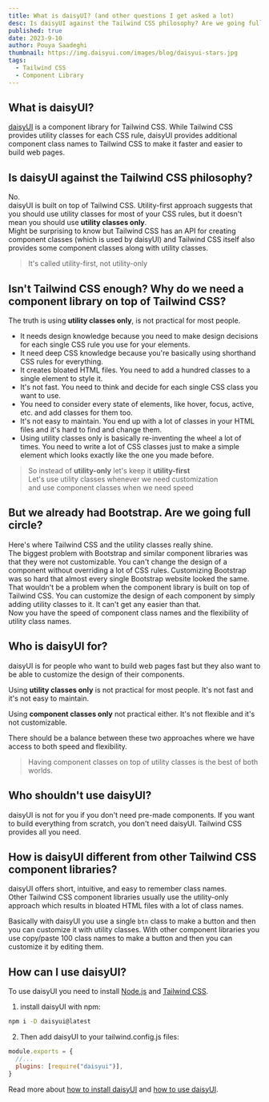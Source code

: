```yaml
---
title: What is daisyUI? (and other questions I get asked a lot)
desc: Is daisyUI against the Tailwind CSS philosophy? Are we going full circle? Why not just use Bootstrap? Here I answer some of the most common questions I get asked about daisyUI.
published: true
date: 2023-9-10
author: Pouya Saadeghi
thumbnail: https://img.daisyui.com/images/blog/daisyui-stars.jpg
tags:
  - Tailwind CSS
  - Component Library
---
```


## What is daisyUI?

[daisyUI](https://daisyui.com/) is a component library for Tailwind CSS. While Tailwind CSS provides utility classes for each CSS rule, daisyUI provides additional component class names to Tailwind CSS to make it faster and easier to build web pages.

## Is daisyUI against the Tailwind CSS philosophy?

No.  
daisyUI is built on top of Tailwind CSS. Utility-first approach suggests that you should use utility classes for most of your CSS rules, but it doesn't mean you should use **utility classes only**.  
Might be surprising to know but Tailwind CSS has an API for creating component classes (which is used by daisyUI) and Tailwind CSS itself also provides some component classes along with utility classes.

> It's called utility-first, not utility-only

## Isn't Tailwind CSS enough? Why do we need a component library on top of Tailwind CSS?

The truth is using **utility classes only**, is not practical for most people.

- It needs design knowledge because you need to make design decisions for each single CSS rule you use for your elements.
- It need deep CSS knowledge because you're basically using shorthand CSS rules for everything.
- It creates bloated HTML files. You need to add a hundred classes to a single element to style it.
- It's not fast. You need to think and decide for each single CSS class you want to use.
- You need to consider every state of elements, like hover, focus, active, etc. and add classes for them too.
- It's not easy to maintain. You end up with a lot of classes in your HTML files and it's hard to find and change them.
- Using utility classes only is basically re-inventing the wheel a lot of times. You need to write a lot of CSS classes just to make a simple element which looks exactly like the one you made before.

> So instead of **utility-only** let's keep it **utility-first**  
> Let's use utility classes whenever we need customization  
> and use component classes when we need speed

## But we already had Bootstrap. Are we going full circle?

Here's where Tailwind CSS and the utility classes really shine.  
The biggest problem with Bootstrap and similar component libraries was that they were not customizable. You can't change the design of a component without overriding a lot of CSS rules. Customizing Bootstrap was so hard that almost every single Bootstrap website looked the same.  
That wouldn't be a problem when the component library is built on top of Tailwind CSS. You can customize the design of each component by simply adding utility classes to it. It can't get any easier than that.  
Now you have the speed of component class names and the flexibility of utility class names.

## Who is daisyUI for?

daisyUI is for people who want to build web pages fast but they also want to be able to customize the design of their components.

Using **utility classes only** is not practical for most people. It's not fast and it's not easy to maintain.

Using **component classes only** not practical either. It's not flexible and it's not customizable.

There should be a balance between these two approaches where we have access to both speed and flexibility.

> Having component classes on top of utility classes is the best of both worlds.

## Who shouldn't use daisyUI?

daisyUI is not for you if you don't need pre-made components. If you want to build everything from scratch, you don't need daisyUI. Tailwind CSS provides all you need.

## How is daisyUI different from other Tailwind CSS component libraries?

daisyUI offers short, intuitive, and easy to remember class names.  
Other Tailwind CSS component libraries usually use the utility-only approach which results in bloated HTML files with a lot of class names.

Basically with daisyUI you use a single `btn` class to make a button and then you can customize it with utility classes. With other component libraries you use copy/paste 100 class names to make a button and then you can customize it by editing them.

## How can I use daisyUI?

To use daisyUI you need to install [Node.js](https://nodejs.org/en/download) and [Tailwind CSS](https://tailwindcss.com/docs/installation).

1. install daisyUI with npm:

```bash
npm i -D daisyui@latest
```

2. Then add daisyUI to your tailwind.config.js files:

```js
module.exports = {
  //...
  plugins: [require("daisyui")],
}
```

Read more about [how to install daisyUI](https://daisyui.com/docs/install/) and [how to use daisyUI](https://daisyui.com/docs/use/).
